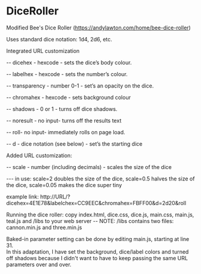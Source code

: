 # DiceRoller
Modified Bee's Dice Roller (https://andylawton.com/home/bee-dice-roller)

Uses standard dice notation: 1d4, 2d6, etc.


Integrated URL customization

--  dicehex - hexcode - sets the dice’s body colour. 

--  labelhex - hexcode - sets the number’s colour. 

--  transparency - number 0-1 - set’s an opacity on the dice.

--  chromahex - hexcode - sets background colour

--  shadows - 0 or 1 - turns off dice shadows. 

--  noresult - no input- turns off the results text

--  roll- no input- immediately rolls on page load.

--  d - dice notation (see below) - set’s the starting dice
  
 Added URL customization:
 
--  scale - number (including decimals) - scales the size of the dice

--- in use: scale=2 doubles the size of the dice, scale=0.5 halves the size of the dice, scale=0.05 makes the dice super tiny
  
 example link: http://URL/?dicehex=4E1E78&labelchex=CC9EEC&chromahex=FBFF00&d=2d20&roll
 
  
  Running the dice roller:
  copy index.html, dice.css, dice.js, main.css, main.js, teal.js and /libs to your web server
  -- NOTE: /libs contains two files: cannon.min.js and three.min.js
  
  Baked-in parameter setting can be done by editing main.js, starting at line 31.  
  In this adaptation, I have set the background, dice/label colors and turned off shadows because I
  didn't want to have to keep passing the same URL parameters over and over.
